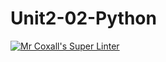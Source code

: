 # Unit2-02-Python
[![Mr Coxall's Super Linter](https://github.com/ICS3U-Programming-JaydenS/Unit2-02-Pythonworkflows/Mr%20Coxall's%20Super%20Linter/badge.svg)](https://github.com/ICS3U-Programming-JaydenS/Unit2-02-Python/actions/)
